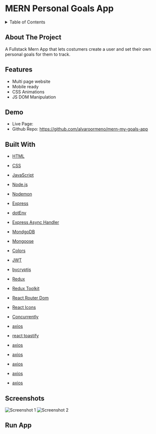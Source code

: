 # MERN Personal Goals App

<!-- TABLE OF CONTENTS -->
<details>
  <summary>Table of Contents</summary>

- [About The Project](#about-the-project)
- [Features](#features)
- [Demo](#demo)
- [Built With](#built-with)
- [Screenshots](#screenshots)
</details>

## About The Project

A Fullstack Mern App that lets costumers create a user and set their own personal goals for them to track.

## Features

- Multi page website
- Mobile ready
- CSS Animations
- JS DOM Manipulation

## Demo

- Live Page:
- Github Repo: https://github.com/alvaroormeno/mern-my-goals-app

## Built With

- [HTML](https://developer.mozilla.org/en-US/docs/Web/HTML)
- [CSS](https://developer.mozilla.org/en-US/docs/Web/CSS)
- [JavaScript](https://developer.mozilla.org/en-US/docs/Web/JavaScript)

- [Node.js](https://developer.mozilla.org/en-US/docs/Web/JavaScript)
- [Nodemon](https://developer.mozilla.org/en-US/docs/Web/JavaScript)
- [Express](https://developer.mozilla.org/en-US/docs/Web/JavaScript)
- [dotEnv](https://developer.mozilla.org/en-US/docs/Web/JavaScript)
- [Express Async Handler](https://developer.mozilla.org/en-US/docs/Web/JavaScript)
- [MondgoDB](https://developer.mozilla.org/en-US/docs/Web/JavaScript)
- [Mongoose](https://developer.mozilla.org/en-US/docs/Web/JavaScript)
- [Colors](https://developer.mozilla.org/en-US/docs/Web/JavaScript)

- [JWT](https://developer.mozilla.org/en-US/docs/Web/JavaScript)
- [bycryptjs](https://developer.mozilla.org/en-US/docs/Web/JavaScript)

- [Redux](https://developer.mozilla.org/en-US/docs/Web/JavaScript)
- [Redux Toolkit](https://developer.mozilla.org/en-US/docs/Web/JavaScript)
- [React Router Dom](https://developer.mozilla.org/en-US/docs/Web/JavaScript)
- [React Icons](https://developer.mozilla.org/en-US/docs/Web/JavaScript)
- [Concurrently](https://developer.mozilla.org/en-US/docs/Web/JavaScript)
- [axios](https://developer.mozilla.org/en-US/docs/Web/JavaScript)
- [react toastify](https://developer.mozilla.org/en-US/docs/Web/JavaScript)
- [axios](https://developer.mozilla.org/en-US/docs/Web/JavaScript)
- [axios](https://developer.mozilla.org/en-US/docs/Web/JavaScript)
- [axios](https://developer.mozilla.org/en-US/docs/Web/JavaScript)
- [axios](https://developer.mozilla.org/en-US/docs/Web/JavaScript)
- [axios](https://developer.mozilla.org/en-US/docs/Web/JavaScript)

## Screenshots

![Screenshot 1](img/screenshot1.png)
![Screenshot 2](img/screenshot2.png)

## Run App
